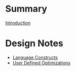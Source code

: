 
# Summary

[Introduction](./INTRODUCTION.md)

# Design Notes

- [Language Constructs](./design-notes/language-constructs.md)
- [User Defined Optimizations](./design-notes/user-defined-optimizations.md)
